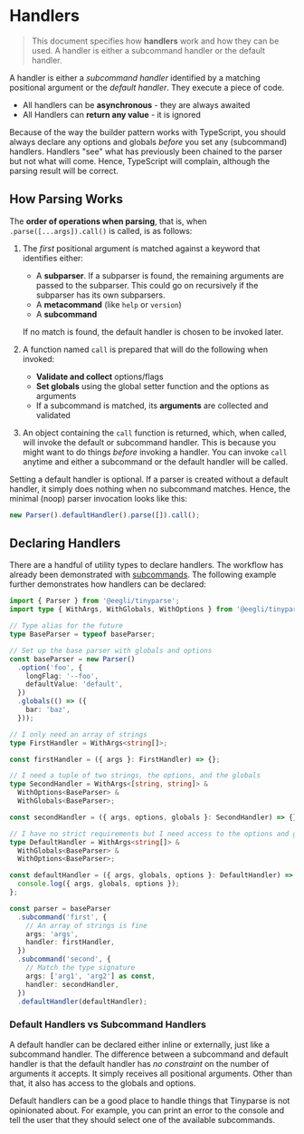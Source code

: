 # Handlers

> This document specifies how **handlers** work and how they can be used. A handler is either a subcommand handler or the default handler.

A handler is either a _subcommand handler_ identified by a matching positional argument or the _default handler_. They execute a piece of code.

- All handlers can be **asynchronous** - they are always awaited
- All Handlers can **return any value** - it is ignored

Because of the way the builder pattern works with TypeScript, you should always declare any options and globals _before_ you set any (subcommand) handlers. Handlers "see" what has previously been chained to the parser but not what will come. Hence, TypeScript will complain, although the parsing result will be correct.

## How Parsing Works

The **order of operations when parsing**, that is, when `.parse([...args]).call()` is called, is as follows:

1. The _first_ positional argument is matched against a keyword that identifies either:

   - A **subparser**. If a subparser is found, the remaining arguments are passed to the subparser. This could go on recursively if the subparser has its own subparsers.
   - A **metacommand** (like `help` or `version`)
   - A **subcommand**

   If no match is found, the default handler is chosen to be invoked later.

2. A function named `call` is prepared that will do the following when invoked:

   - **Validate and collect** options/flags
   - **Set globals** using the global setter function and the options as arguments
   - If a subcommand is matched, its **arguments** are collected and validated

3. An object containing the `call` function is returned, which, when called, will invoke the default or subcommand handler. This is because you might want to do things _before_ invoking a handler. You can invoke `call` anytime and either a subcommand or the default handler will be called.

Setting a default handler is optional. If a parser is created without a default handler, it simply does nothing when no subcommand matches. Hence, the minimal (noop) parser invocation looks like this:

```ts
new Parser().defaultHandler().parse([]).call();
```

## Declaring Handlers

There are a handful of utility types to declare handlers. The workflow has already been demonstrated with [subcommands](reference/subcommands.md?id=external-declaration). The following example further demonstrates how handlers can be declared:

```ts
import { Parser } from '@eegli/tinyparse';
import type { WithArgs, WithGlobals, WithOptions } from '@eegli/tinyparse';

// Type alias for the future
type BaseParser = typeof baseParser;

// Set up the base parser with globals and options
const baseParser = new Parser()
  .option('foo', {
    longFlag: '--foo',
    defaultValue: 'default',
  })
  .globals(() => ({
    bar: 'baz',
  }));

// I only need an array of strings
type FirstHandler = WithArgs<string[]>;

const firstHandler = ({ args }: FirstHandler) => {};

// I need a tuple of two strings, the options, and the globals
type SecondHandler = WithArgs<[string, string]> &
  WithOptions<BaseParser> &
  WithGlobals<BaseParser>;

const secondHandler = ({ args, options, globals }: SecondHandler) => {};

// I have no strict requirements but I need access to the options and globals
type DefaultHandler = WithArgs<string[]> &
  WithGlobals<BaseParser> &
  WithOptions<BaseParser>;

const defaultHandler = ({ args, globals, options }: DefaultHandler) => {
  console.log({ args, globals, options });
};

const parser = baseParser
  .subcommand('first', {
    // An array of strings is fine
    args: 'args',
    handler: firstHandler,
  })
  .subcommand('second', {
    // Match the type signature
    args: ['arg1', 'arg2'] as const,
    handler: secondHandler,
  })
  .defaultHandler(defaultHandler);
```

### Default Handlers vs Subcommand Handlers

A default handler can be declared either inline or externally, just like a subcommand handler. The difference between a subcommand and default handler is that the default handler has _no constraint_ on the number of arguments it accepts. It simply receives all positional arguments. Other than that, it also has access to the globals and options.

Default handlers can be a good place to handle things that Tinyparse is not opinionated about. For example, you can print an error to the console and tell the user that they should select one of the available subcommands.
